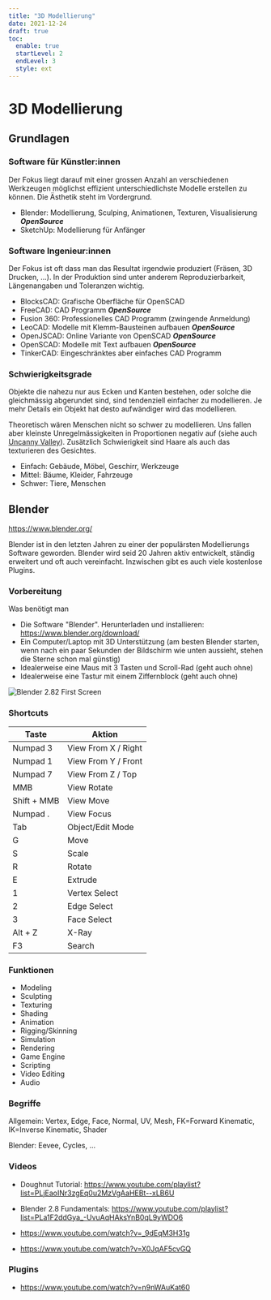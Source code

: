 ```yaml
---
title: "3D Modellierung"
date: 2021-12-24
draft: true
toc:
  enable: true
  startLevel: 2
  endLevel: 3
  style: ext
---
```


# 3D Modellierung

## Grundlagen

### Software für Künstler:innen

Der Fokus liegt darauf mit einer grossen Anzahl an verschiedenen Werkzeugen möglichst effizient unterschiedlichste Modelle erstellen zu können. Die Ästhetik steht im Vordergrund.

- Blender: Modellierung, Sculping, Animationen, Texturen, Visualisierung ***OpenSource***
- SketchUp: Modellierung für Anfänger

### Software Ingenieur:innen

Der Fokus ist oft dass man das Resultat irgendwie produziert (Fräsen, 3D Drucken, ...). In der Produktion sind unter anderem Reproduzierbarkeit, Längenangaben und Toleranzen wichtig.

- BlocksCAD: Grafische Oberfläche für OpenSCAD
- FreeCAD: CAD Programm ***OpenSource***
- Fusion 360: Professionelles CAD Programm (zwingende Anmeldung)
- LeoCAD: Modelle mit Klemm-Bausteinen aufbauen ***OpenSource***
- OpenJSCAD: Online Variante von OpenSCAD ***OpenSource***
- OpenSCAD: Modelle mit Text aufbauen ***OpenSource***
- TinkerCAD: Eingeschränktes aber einfaches CAD Programm

### Schwierigkeitsgrade

Objekte die nahezu nur aus Ecken und Kanten bestehen, oder solche die gleichmässig abgerundet sind, sind tendenziell einfacher zu modellieren. Je mehr Details ein Objekt hat desto aufwändiger wird das modellieren.

Theoretisch wären Menschen nicht so schwer zu modellieren. Uns fallen aber kleinste Unregelmässigkeiten in Proportionen negativ auf (siehe auch [Uncanny Valley](https://de.wikipedia.org/wiki/Uncanny_Valley)). Zusätzlich Schwierigkeit sind Haare als auch das texturieren des Gesichtes.

- Einfach: Gebäude, Möbel, Geschirr, Werkzeuge
- Mittel: Bäume, Kleider, Fahrzeuge
- Schwer: Tiere, Menschen

## Blender

https://www.blender.org/

Blender ist in den letzten Jahren zu einer der populärsten Modellierungs Software geworden. Blender wird seid 20 Jahren aktiv entwickelt, ständig erweitert und oft auch vereinfacht. Inzwischen gibt es auch viele kostenlose Plugins.

### Vorbereitung

Was benötigt man

- Die Software "Blender". Herunterladen und installieren: https://www.blender.org/download/
- Ein Computer/Laptop mit 3D Unterstützung (am besten Blender starten, wenn nach ein paar Sekunden der Bildschirm wie unten aussieht, stehen die Sterne schon mal günstig)
- Idealerweise eine Maus mit 3 Tasten und Scroll-Rad (geht auch ohne)
- Idealerweise eine Tastur mit einem Ziffernblock (geht auch ohne)

![Blender 2.82 First Screen](../blender-2.82-first-screen.png)

### Shortcuts

| Taste | Aktion |
| - | - |
| Numpad 3 | View From X / Right |
| Numpad 1 | View From Y / Front |
| Numpad 7 | View From Z / Top |
| MMB | View Rotate |
| Shift + MMB | View Move |
| Numpad . | View Focus |
| Tab | Object/Edit Mode |
| G | Move |
| S | Scale |
| R | Rotate |
| E | Extrude |
| 1 | Vertex Select |
| 2 | Edge Select |
| 3 | Face Select |
| Alt + Z | X-Ray |
| F3 | Search |

### Funktionen

- Modeling
- Sculpting
- Texturing
- Shading
- Animation
- Rigging/Skinning
- Simulation
- Rendering
- Game Engine
- Scripting
- Video Editing
- Audio

### Begriffe

Allgemein: Vertex, Edge, Face, Normal, UV, Mesh, FK=Forward Kinematic, IK=Inverse Kinematic, Shader

Blender: Eevee, Cycles, ...

### Videos

- Doughnut Tutorial: https://www.youtube.com/playlist?list=PLjEaoINr3zgEq0u2MzVgAaHEBt--xLB6U
- Blender 2.8 Fundamentals: https://www.youtube.com/playlist?list=PLa1F2ddGya_-UvuAqHAksYnB0qL9yWDO6

- https://www.youtube.com/watch?v=_9dEqM3H31g
- https://www.youtube.com/watch?v=X0JqAF5cvGQ

### Plugins

- https://www.youtube.com/watch?v=n9nWAuKat60
